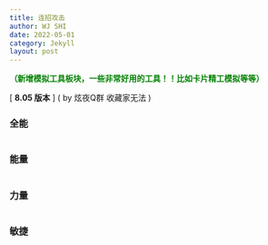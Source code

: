 ```yaml
---
title: 连招攻击
author: WJ SHI
date: 2022-05-01
category: Jekyll
layout: post
---
```




  **<font color='green'>（新增模拟工具板块，一些非常好用的工具！！比如卡片精工模拟等等）</font>**

[ **8.05 版本** ]    ( by 炫夜Q群 收藏家无法 )

### 全能

<img src="https://www.nextstepone.ltd/mff/images/lianzhao1.png" alt="" referrerpolicy="no-referrer">



### 能量

<img src="https://www.nextstepone.ltd/mff/images/lianzhao2.png" alt="" referrerpolicy="no-referrer">



### 力量

<img src="https://www.nextstepone.ltd/mff/images/lianzhao3.png" alt="" referrerpolicy="no-referrer">



### 敏捷

<img src="https://www.nextstepone.ltd/mff/images/lianzhao4.png" alt="" referrerpolicy="no-referrer">